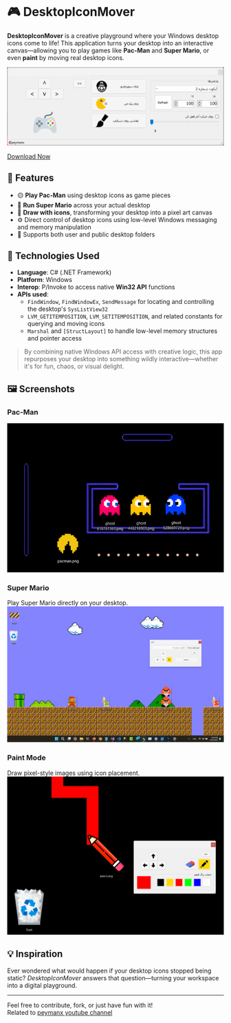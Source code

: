 ﻿# 🎮 DesktopIconMover

**DesktopIconMover** is a creative playground where your Windows desktop icons come to life! This application turns your desktop into an interactive canvas—allowing you to play games like **Pac-Man** and **Super Mario**, or even **paint** by moving real desktop icons.   

![app_window](./Screenshots/app_window.png)

[Download Now](https://github.com/peymanx/DesktopIconMover/releases/download/beta/Desktop.Icon.Mover.X.exe)
## 🧩 Features

- 🟡 **Play Pac-Man** using desktop icons as game pieces  
- 🍄 **Run Super Mario** across your actual desktop  
- 🎨 **Draw with icons**, transforming your desktop into a pixel art canvas  
- ⚙️ Direct control of desktop icons using low-level Windows messaging and memory manipulation  
- 📁 Supports both user and public desktop folders

## 🚀 Technologies Used

- **Language**: C# (.NET Framework)  
- **Platform**: Windows  
- **Interop**: P/Invoke to access native **Win32 API** functions  
- **APIs used**:
  - `FindWindow`, `FindWindowEx`, `SendMessage` for locating and controlling the desktop's `SysListView32`
  - `LVM_GETITEMPOSITION`, `LVM_SETITEMPOSITION`, and related constants for querying and moving icons  
  - `Marshal` and `[StructLayout]` to handle low-level memory structures and pointer access

> By combining native Windows API access with creative logic, this app repurposes your desktop into something wildly interactive—whether it's for fun, chaos, or visual delight.

## 🖼️ Screenshots

### Pac-Man  
![Pacman on Desktop Icons](./Screenshots/shot1_pacman.png)

### Super Mario  
Play Super Mario directly on your desktop.  
![Mario on Desktop Icons](./Screenshots/shot2_mario.png)

### Paint Mode  
Draw pixel-style images using icon placement.  
![Paint Mode](./Screenshots/paint.png)

## 💡 Inspiration

Ever wondered what would happen if your desktop icons stopped being static? *DesktopIconMover* answers that question—turning your workspace into a digital playground.

---

Feel free to contribute, fork, or just have fun with it!   
Related to [peymanx youtube channel](https://Youtube.com/@peymanx)
